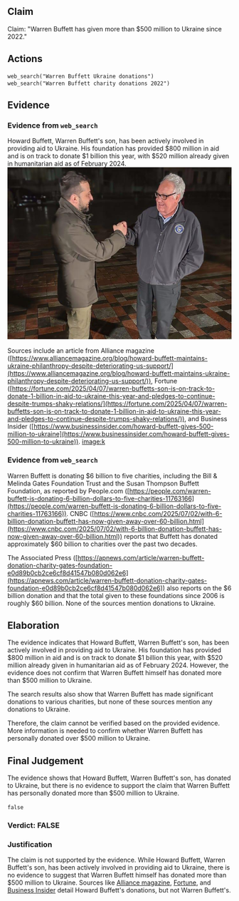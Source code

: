 ## Claim
Claim: "Warren Buffett has given more than $500 million to Ukraine since 2022."

## Actions
```
web_search("Warren Buffett Ukraine donations")
web_search("Warren Buffett charity donations 2022")
```

## Evidence
### Evidence from `web_search`
Howard Buffett, Warren Buffett's son, has been actively involved in providing aid to Ukraine. His foundation has provided $800 million in aid and is on track to donate $1 billion this year, with $520 million already given in humanitarian aid as of February 2024. ![image 508](media/2025-08-06_17-43-1754502221-865316.jpg)

Sources include an article from Alliance magazine ([https://www.alliancemagazine.org/blog/howard-buffett-maintains-ukraine-philanthropy-despite-deteriorating-us-support/](https://www.alliancemagazine.org/blog/howard-buffett-maintains-ukraine-philanthropy-despite-deteriorating-us-support/)), Fortune ([https://fortune.com/2025/04/07/warren-buffetts-son-is-on-track-to-donate-1-billion-in-aid-to-ukraine-this-year-and-pledges-to-continue-despite-trumps-shaky-relations/](https://fortune.com/2025/04/07/warren-buffetts-son-is-on-track-to-donate-1-billion-in-aid-to-ukraine-this-year-and-pledges-to-continue-despite-trumps-shaky-relations/)), and Business Insider ([https://www.businessinsider.com/howard-buffett-gives-500-million-to-ukraine](https://www.businessinsider.com/howard-buffett-gives-500-million-to-ukraine)). <image:k>


### Evidence from `web_search`
Warren Buffett is donating $6 billion to five charities, including the Bill & Melinda Gates Foundation Trust and the Susan Thompson Buffett Foundation, as reported by People.com ([https://people.com/warren-buffett-is-donating-6-billion-dollars-to-five-charities-11763166](https://people.com/warren-buffett-is-donating-6-billion-dollars-to-five-charities-11763166)). CNBC ([https://www.cnbc.com/2025/07/02/with-6-billion-donation-buffett-has-now-given-away-over-60-billion.html](https://www.cnbc.com/2025/07/02/with-6-billion-donation-buffett-has-now-given-away-over-60-billion.html)) reports that Buffett has donated approximately $60 billion to charities over the past two decades.

The Associated Press ([https://apnews.com/article/warren-buffett-donation-charity-gates-foundation-e0d89b0cb2ce6cf8d41547b080d062e6](https://apnews.com/article/warren-buffett-donation-charity-gates-foundation-e0d89b0cb2ce6cf8d41547b080d062e6)) also reports on the $6 billion donation and that the total given to these foundations since 2006 is roughly $60 billion. None of the sources mention donations to Ukraine.


## Elaboration
The evidence indicates that Howard Buffett, Warren Buffett's son, has been actively involved in providing aid to Ukraine. His foundation has provided $800 million in aid and is on track to donate $1 billion this year, with $520 million already given in humanitarian aid as of February 2024. However, the evidence does not confirm that Warren Buffett himself has donated more than $500 million to Ukraine.

The search results also show that Warren Buffett has made significant donations to various charities, but none of these sources mention any donations to Ukraine.

Therefore, the claim cannot be verified based on the provided evidence. More information is needed to confirm whether Warren Buffett has personally donated over $500 million to Ukraine.


## Final Judgement
The evidence shows that Howard Buffett, Warren Buffett's son, has donated to Ukraine, but there is no evidence to support the claim that Warren Buffett has personally donated more than $500 million to Ukraine.

`false`

### Verdict: FALSE

### Justification
The claim is not supported by the evidence. While Howard Buffett, Warren Buffett's son, has been actively involved in providing aid to Ukraine, there is no evidence to suggest that Warren Buffett himself has donated more than $500 million to Ukraine. Sources like [Alliance magazine](https://www.alliancemagazine.org/blog/howard-buffett-maintains-ukraine-philanthropy-despite-deteriorating-us-support/), [Fortune](https://fortune.com/2025/04/07/warren-buffetts-son-is-on-track-to-donate-1-billion-in-aid-to-ukraine-this-year-and-pledges-to-continue-despite-trumps-shaky-relations/), and [Business Insider](https://www.businessinsider.com/howard-buffett-gives-500-million-to-ukraine) detail Howard Buffett's donations, but not Warren Buffett's.
